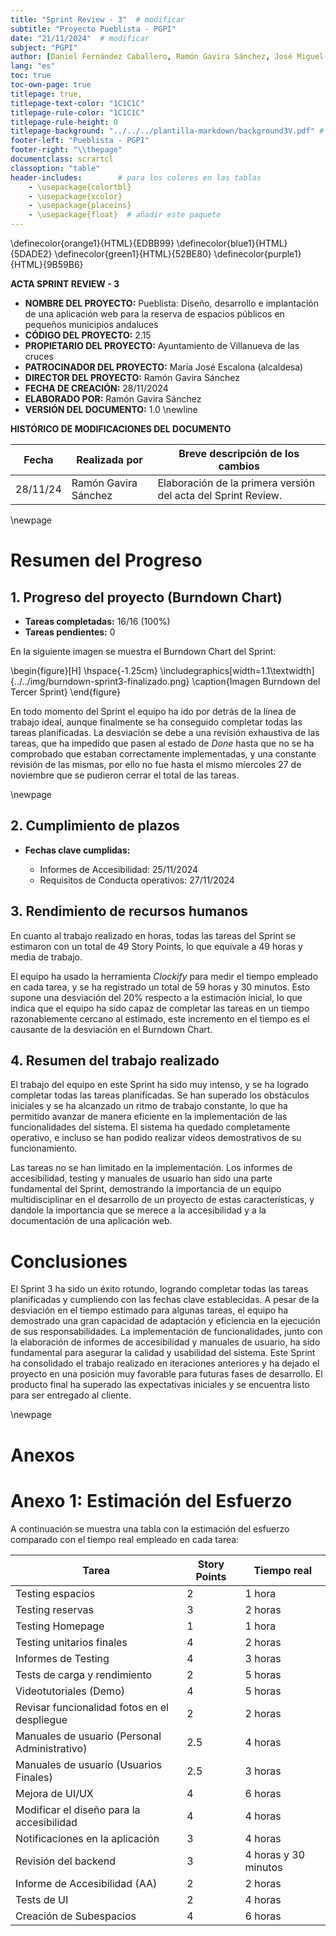 ```yaml
---
title: "Sprint Review - 3"  # modificar
subtitle: "Proyecto Pueblista - PGPI"
date: "21/11/2024"  # modificar
subject: "PGPI"
author: [Daniel Fernández Caballero, Ramón Gavira Sánchez, José Miguel Iborra Conejo, Antonio Macías Ferrera, Rafael Pulido Cifuentes]
lang: "es"
toc: true
toc-own-page: true
titlepage: true,
titlepage-text-color: "1C1C1C"
titlepage-rule-color: "1C1C1C"
titlepage-rule-height: 0
titlepage-background: "../../../plantilla-markdown/background3V.pdf" # modificar si el doc es horizontal
footer-left: "Pueblista - PGPI"
footer-right: "\\thepage"
documentclass: scrartcl
classoption: "table"        
header-includes:        # para los colores en las tablas
    - \usepackage{colortbl}
    - \usepackage{xcolor}
    - \usepackage{placeins}
    - \usepackage{float}  # añadir este paquete
---
```

\definecolor{orange1}{HTML}{EDBB99}
\definecolor{blue1}{HTML}{5DADE2}
\definecolor{green1}{HTML}{52BE80}
\definecolor{purple1}{HTML}{9B59B6}

**ACTA SPRINT REVIEW - 3**

- **NOMBRE DEL PROYECTO:** Pueblista: Diseño, desarrollo e implantación de una aplicación web para la reserva de espacios públicos en pequeños municipios andaluces 
- **CÓDIGO DEL PROYECTO:** 2.15
- **PROPIETARIO DEL PROYECTO:** Ayuntamiento de Villanueva de las cruces
- **PATROCINADOR DEL PROYECTO:** María José Escalona (alcaldesa)
- **DIRECTOR DEL PROYECTO:** Ramón Gavira Sánchez
- **FECHA DE CREACIÓN:** 28/11/2024
- **ELABORADO POR:** Ramón Gavira Sánchez
- **VERSIÓN DEL DOCUMENTO:** 1.0
 \newline

**HISTÓRICO DE MODIFICACIONES DEL DOCUMENTO** 

| Fecha       | Realizada por | Breve descripción de los cambios |
|-------------|---------------|----------------------------------|
|28/11/24     | Ramón Gavira Sánchez     | Elaboración de la primera versión del acta del Sprint Review. |

\newpage

# Resumen del Progreso

## 1. Progreso del proyecto (Burndown Chart)

- **Tareas completadas:** 16/16 (100%)
- **Tareas pendientes:** 0

En la siguiente imagen se muestra el Burndown Chart del Sprint:

\begin{figure}[H]
\hspace{-1.25cm}
\includegraphics[width=1.1\textwidth]{../../img/burndown-sprint3-finalizado.png}
\caption{Imagen Burndown del Tercer Sprint}
\end{figure}

En todo momento del Sprint el equipo ha ido por detrás de la línea de trabajo ideal, aunque finalmente se ha conseguido completar todas las tareas planificadas. La desviación se debe a una revisión exhaustiva de las tareas, que ha impedido que pasen al estado de *Done* hasta que no se ha comprobado que estaban correctamente implementadas, y una constante revisión de las mismas, por ello no fue hasta el mismo míercoles 27 de noviembre que se pudieron cerrar el total de las tareas.

\newpage

## 2. Cumplimiento de plazos

- **Fechas clave cumplidas:**

    - Informes de Accesibilidad: 25/11/2024
    - Requisitos de Conducta operativos: 27/11/2024

## 3. Rendimiento de recursos humanos

En cuanto al trabajo realizado en horas, todas las tareas del Sprint se estimaron con un total de 49 Story Points, lo que equivale a 49 horas y media de trabajo. 

El equipo ha usado la herramienta *Clockify* para medir el tiempo empleado en cada tarea, y se ha registrado un total de 59 horas y 30 minutos. Esto supone una desviación del 20% respecto a la estimación inicial, lo que indica que el equipo ha sido capaz de completar las tareas en un tiempo razonablemente cercano al estimado, este incremento en el tiempo es el causante de la desviación en el Burndown Chart.

## 4. Resumen del trabajo realizado

El trabajo del equipo en este Sprint ha sido muy intenso, y se ha logrado completar todas las tareas planificadas. Se han superado los obstáculos iniciales y se ha alcanzado un ritmo de trabajo constante, lo que ha permitido avanzar de manera eficiente en la implementación de las funcionalidades del sistema. El sistema ha quedado completamente operativo, e incluso se han podido realizar videos demostrativos de su funcionamiento. 

Las tareas no se han limitado en la implementación. Los informes de accesibilidad, testing y manuales de usuario han sido una parte fundamental del Sprint, demostrando la importancia de un equipo multidisciplinar en el desarrollo de un proyecto de estas características, y dandole la importancia que se merece a la accesibilidad y a la documentación de una aplicación web.

# Conclusiones

El Sprint 3 ha sido un éxito rotundo, logrando completar todas las tareas planificadas y cumpliendo con las fechas clave establecidas. A pesar de la desviación en el tiempo estimado para algunas tareas, el equipo ha demostrado una gran capacidad de adaptación y eficiencia en la ejecución de sus responsabilidades. La implementación de funcionalidades, junto con la elaboración de informes de accesibilidad y manuales de usuario, ha sido fundamental para asegurar la calidad y usabilidad del sistema. Este Sprint ha consolidado el trabajo realizado en iteraciones anteriores y ha dejado el proyecto en una posición muy favorable para futuras fases de desarrollo. El producto final ha superado las expectativas iniciales y se encuentra listo para ser entregado al cliente.

\newpage

# Anexos

# Anexo 1: Estimación del Esfuerzo

A continuación se muestra una tabla con la estimación del esfuerzo comparado con el tiempo real empleado en cada tarea:

| Tarea                                | Story Points | Tiempo real |
|--------------------------------------|--------------|------------------|
| Testing espacios                                  | 2            | 1 hora |
| Testing reservas                                  | 3            | 2 horas |
| Testing Homepage                                  | 1            | 1 hora |
| Testing unitarios finales                         | 4            | 2 horas |
| Informes de Testing                               | 4            | 3 horas |
| Tests de carga y rendimiento                      | 2           | 5 horas |
| Videotutoriales (Demo)                            | 4            | 5 horas |
| Revisar funcionalidad fotos en el despliegue      | 2            | 2 horas |
| Manuales de usuario (Personal Administrativo)            | 2.5            | 4 horas |
| Manuales de usuario (Usuarios Finales)            | 2.5            | 3 horas |
| Mejora de UI/UX                                   | 4            | 6  horas |
| Modificar el diseño para la accesibilidad         | 4            | 4 horas |
| Notificaciones en la aplicación                   | 3            | 4  horas |
| Revisión del backend                              | 3            | 4 horas y 30 minutos |
| Informe de Accesibilidad (AA)                     | 2           | 2 horas |
| Tests de UI                                      | 2            | 4 horas |
| Creación de Subespacios                         | 4            | 6 horas |






